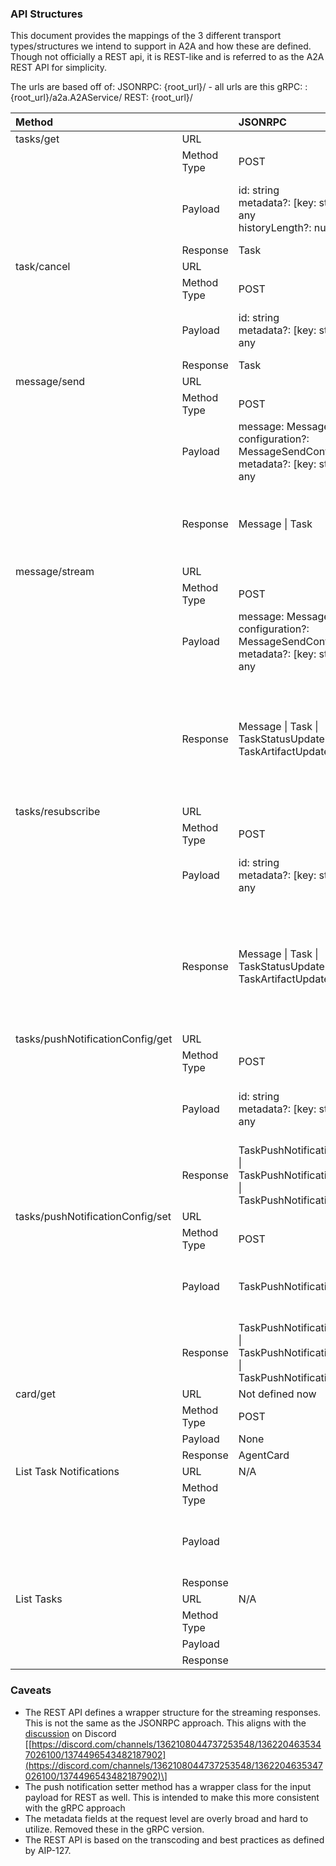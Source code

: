 ### API Structures

This document provides the mappings of the 3 different transport types/structures we intend to support in A2A and how these are defined. Though not officially a REST api, it is REST-like and is referred to as the A2A REST API for simplicity.

The urls are based off of:
JSONRPC: {root\_url}/ \- all urls are this
gRPC: :{root\_url}/a2a.A2AService/
REST: {root\_url}/

| Method |  | JSONRPC | gRPC | REST |
| :---- | :---- | :---- | :---- | :---- |
| tasks/get | URL |  | GetTask | /v1/tasks/{id} |
|  | Method Type | POST | POST | GET |
|  | Payload | id: string<br> metadata?: \[key: string\]: any<br> historyLength?: number | message GetTaskRequest {<br>   // name=tasks/{id}<br>   string name;<br>   int32 history\_length;<br> } |  name: string<br> historyLength?: number |
|  | Response | Task | Task | Task |
| task/cancel | URL |  | CancelTask | /v1/tasks/{id}:cancel |
|  | Method Type | POST | POST | POST |
|  | Payload | id: string<br> metadata?: \[key: string\]: any | message CancelTaskRequest{<br>   // name=tasks/{id}<br>   string name;<br> } | name: string  |
|  | Response | Task | Task | Task |
| message/send | URL |  | SendMessage | /v1/message:send |
|  | Method Type | POST | POST | POST |
|  | Payload | message: Message<br> configuration?: MessageSendConfiguration<br> metadata?: \[key: string\]: any | message SendMessageRequest {<br>   Message msg;<br>   SendMessageConfiguration configuration;<br> } | message: Message<br>configuration?: SendMessageConfiguration<br> metadata?: \[key: string\]: any |
|  | Response | Message \| Task | message SendMessageResponse {<br>   oneof payload {<br>     Task task;<br>     Message msg;<br>   }<br> } | {<br>   message?: Message<br>   task?: Task<br> } |
| message/stream | URL |  | SendStreamingMessage | /v1/message:stream |
|  | Method Type | POST | POST | POST |
|  | Payload | message: Message<br> configuration?: MessageSendConfiguration<br> metadata?: \[key: string\]: any | message SendMessageRequest {<br>   Message msg;<br>   SendMessageConfiguration configuration;<br> } | message: Message<br> configuration?: MessageSendConfiguration<br> metadata?: \[key: string\]: any |
|  | Response | Message \| Task \| TaskStatusUpdateEvent \| TaskArtifactUpdateEvent | message StreamResponse {<br>   oneof payload {<br>     Task task;<br>     Message msg;<br>     TaskStatusUpdateEvent status\_update;<br>     TaskArtifactUpdateEvent artifact\_update;<br>   }<br> } | {<br>   message?: Message<br>   task?: Task<br>   statusUpdate?: TaskStatusUpdateEvent<br>   artifactUpdate?: TaskArtifactUpdateEvent<br> } |
| tasks/resubscribe | URL |  | TaskSubscription | /v1/tasks/{id}:resubscribe |
|  | Method Type | POST | POST | POST |
|  | Payload | id: string<br> metadata?: \[key: string\]: any | message TaskSubscriptionRequest{<br>   // name=tasks/{id}<br>   string name;<br> } | name: string  |
|  | Response | Message \| Task \| TaskStatusUpdateEvent \| TaskArtifactUpdateEvent | message StreamResponse {<br>   oneof payload {<br>     Task task;<br>     Message msg;<br>     TaskStatusUpdateEvent status\_update;<br>     TaskArtifactUpdateEvent artifact\_update;<br>   }<br> } | {<br>   message?: Message<br>   task?: Task<br>   statusUpdate?: TaskStatusUpdateEvent<br>   artifactUpdate?: TaskArtifactUpdateEvent<br> } |
| tasks/pushNotificationConfig/get | URL |  | GetTaskPushNotification | /v1/tasks/\*/pushNotificationConfigs/\* |
|  | Method Type | POST | POST | GET |
|  | Payload | id: string<br> metadata?: \[key: string\]: any | message TaskSubscriptionRequest {<br>   // name=tasks/{id}/pushNotification/{id}<br>   string name;<br> } | name: string  |
|  | Response | TaskPushNotificationConfig \| TaskPushNotificationConfig \| TaskPushNotificationConfig |
| tasks/pushNotificationConfig/set | URL |  | CreateTaskPushNotification | /v1/tasks/{id}/pushNotificationConfigs |
|  | Method Type | POST | POST | POST |
|  | Payload | TaskPushNotificationConfig | message SetTaskPushNotificationRequest {<br>   TaskPushNotificationConfig config \= 1;<br> } | config: TaskPushNotificationConfig |
|  | Response | TaskPushNotificationConfig \| TaskPushNotificationConfig \| TaskPushNotificationConfig |
| card/get | URL | Not defined now | GetAgentCard | v1/card |
|  | Method Type | POST | POST | GET |
|  | Payload | None | None | None |
|  | Response | AgentCard | AgentCard | AgentCard |
| List Task Notifications | URL | N/A | ListTaskPushNotification | /v1/tasks/{id}/pushNotificationConfigs |
|  | Method Type |  | GET | GET |
|  | Payload |  | message ListTaskPushNotificationRequest {<br>   // parent=tasks/{id}<br>   string parent \= 1;<br> } | parent: string |
|  | Response |  | repeated TaskPushNotificationConfig | \[TaskPushNotificationConfig\] |
| List Tasks | URL | N/A | ListTask | /v1/tasks |
|  | Method Type |  | GET | GET |
|  | Payload |  | {} | {} |
|  | Response |  | repeated Task | \[Task\] |

### Caveats

* The REST API defines a wrapper structure for the streaming responses. This is not the same as the JSONRPC approach. This aligns with the [discussion](https://discord.com/channels/1362108044737253548/1362204635347026100/1374496543482187902) on Discord \[[https://discord.com/channels/1362108044737253548/1362204635347026100/1374496543482187902](https://discord.com/channels/1362108044737253548/1362204635347026100/1374496543482187902)\]   
* The push notification setter method has a wrapper class for the input payload for REST as well. This is intended to make this more consistent with the gRPC approach  
* The metadata fields at the request level are overly broad and hard to utilize. Removed these in the gRPC version.  
* The REST API is based on the transcoding and best practices as defined by AIP-127. 
